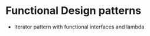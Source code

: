 Functional Design patterns
==========================

* Iterator pattern with functional interfaces and lambda 